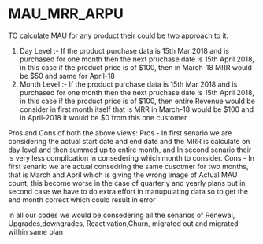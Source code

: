 # MAU_MRR_ARPU

TO calculate MAU for any product their could be two approach to it:
  1. Day Level :- If the product purchase data is 15th Mar 2018 and is purchased for one month then the next pruchase date is 15th April 2018, in this case if the product price is of $100, then in March-18 MRR would be $50 and same for April-18
  2. Month Level :-  If the product purchase data is 15th Mar 2018 and is purchased for one month then the next pruchase date is 15th April 2018, in this case if the product price is of $100, then entire Revenue would be consider in first month itself that is MRR in March-18 would be $100 and in April-2018 it would be $0 from this one customer

Pros and Cons of both the above views: 
    Pros - In first senario we are considering the actual start date and end date and the MRR is calculate on day level and then summed up to entire month, and In second senario their is very less complication in consedering which month to consider.
    Cons -  In first senario we are actual consedring the same cusotmer for two months, that is March and April which is giving the wrong image of Actual MAU count, this become worse in the case of quarterly and yearly plans but in second case we have to do extra effort in manupulating data so to get the end month correct which could result in error 
    
In all our codes we would be consedering all the senarios of Renewal, Upgrades,downgrades, Reactivation,Churn, migrated out and migrated within same plan


